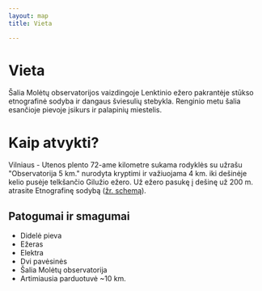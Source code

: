 ```yaml
---
layout: map
title: Vieta

---
```


# Vieta

Šalia Molėtų observatorijos vaizdingoje Lenktinio ežero pakrantėje 
stūkso etnografinė sodyba ir dangaus šviesulių stebykla. Renginio metu
šalia esančioje pievoje įsikurs ir palapinių miestelis.

# Kaip atvykti?

Vilniaus - Utenos plento 72-ame kilometre sukama rodyklės su užrašu
"Observatorija 5 km." nurodyta kryptimi ir važiuojama 4 km. iki dešinėje kelio
pusėje telkšančio Gilužio ežero. Už ežero pasukę į dešinę už 200 m. atrasite
Etnografinę sodybą ([žr. schemą](assets/img/moletai.gif)). 

## Patogumai ir smagumai

* Didelė pieva
* Ežeras
* Elektra
* Dvi pavėsinės
* Šalia Molėtų observatorija
* Artimiausia parduotuvė ~10 km.
